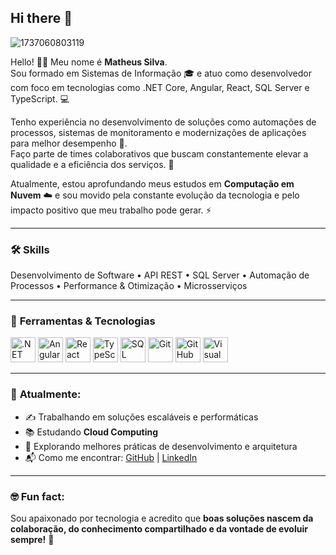 ## Hi there 👋

![1737060803119](https://github.com/user-attachments/assets/88d0fb8c-0070-4b44-8dbc-da3d66f490fc)

Hello! 👋🏻 Meu nome é **Matheus Silva**.  
Sou formado em Sistemas de Informação 🎓 e atuo como desenvolvedor com foco em tecnologias como .NET Core, Angular, React, SQL Server e TypeScript. 💻

Tenho experiência no desenvolvimento de soluções como automações de processos, sistemas de monitoramento e modernizações de aplicações para melhor desempenho 🚀.  
Faço parte de times colaborativos que buscam constantemente elevar a qualidade e a eficiência dos serviços. 🤝

Atualmente, estou aprofundando meus estudos em **Computação em Nuvem** ☁️ e sou movido pela constante evolução da tecnologia e pelo impacto positivo que meu trabalho pode gerar. ⚡

---

### 🛠️ **Skills**
Desenvolvimento de Software • API REST • SQL Server • Automação de Processos • Performance & Otimização • Microsserviços

---

### 🔧 **Ferramentas & Tecnologias**

<p float="left">
  <img src="https://cdn.jsdelivr.net/gh/devicons/devicon/icons/dotnetcore/dotnetcore-original.svg" width="40" alt=".NET Core"/>
  <img src="https://cdn.jsdelivr.net/gh/devicons/devicon/icons/angularjs/angularjs-original.svg" width="40" alt="Angular"/>
  <img src="https://cdn.jsdelivr.net/gh/devicons/devicon/icons/react/react-original.svg" width="40" alt="React"/>
  <img src="https://cdn.jsdelivr.net/gh/devicons/devicon/icons/typescript/typescript-original.svg" width="40" alt="TypeScript"/>
  <img src="https://cdn.jsdelivr.net/gh/devicons/devicon/icons/microsoftsqlserver/microsoftsqlserver-plain.svg" width="40" alt="SQL Server"/>
  <img src="https://cdn.jsdelivr.net/gh/devicons/devicon/icons/git/git-original.svg" width="40" alt="Git"/>
  <img src="https://cdn.jsdelivr.net/gh/devicons/devicon/icons/github/github-original.svg" width="40" alt="GitHub"/>
  <img src="https://cdn.jsdelivr.net/gh/devicons/devicon/icons/visualstudio/visualstudio-plain.svg" width="40" alt="Visual Studio"/>
</p>

---

### 📌 **Atualmente:**
- ✍️ Trabalhando em soluções escaláveis e performáticas
- 📚 Estudando **Cloud Computing**
- 🧠 Explorando melhores práticas de desenvolvimento e arquitetura
- 📬 Como me encontrar: [GitHub](https://github.com/seuusuario) | [LinkedIn](https://linkedin.com/in/seuperfil)

---

### 🤓 **Fun fact:**
Sou apaixonado por tecnologia e acredito que **boas soluções nascem da colaboração, do conhecimento compartilhado e da vontade de evoluir sempre!** 🚀

